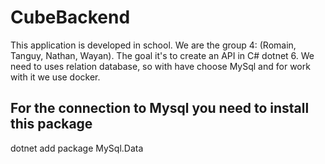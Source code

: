 # CubeBackend

This application is developed in school. We are the group 4: (Romain, Tanguy, Nathan, Wayan).
The goal it's to create an API in C# dotnet 6.
We need to uses relation database, so with have choose MySql and for work with it we use docker.

## For the connection to Mysql you need to install this package

dotnet add package MySql.Data